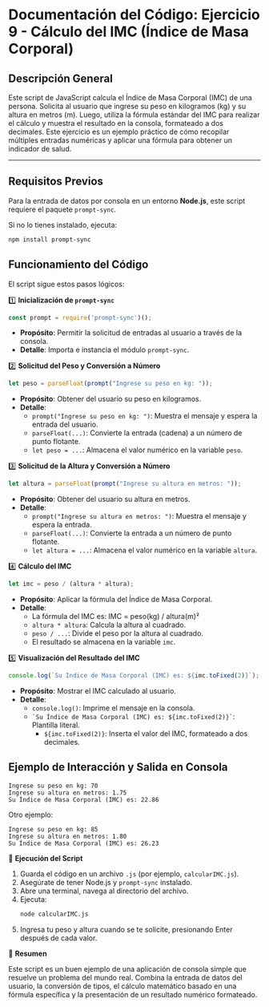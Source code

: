 # Documentación del Código: Ejercicio 9 - Cálculo del IMC (Índice de Masa Corporal)

## Descripción General

Este script de JavaScript calcula el Índice de Masa Corporal (IMC) de una persona. Solicita al usuario que ingrese su peso en kilogramos (kg) y su altura en metros (m). Luego, utiliza la fórmula estándar del IMC para realizar el cálculo y muestra el resultado en la consola, formateado a dos decimales. Este ejercicio es un ejemplo práctico de cómo recopilar múltiples entradas numéricas y aplicar una fórmula para obtener un indicador de salud.

---

## Requisitos Previos

Para la entrada de datos por consola en un entorno **Node.js**, este script requiere el paquete `prompt-sync`.

Si no lo tienes instalado, ejecuta:

```bash
npm install prompt-sync
```

## Funcionamiento del Código

El script sigue estos pasos lógicos:

1️⃣ **Inicialización de `prompt-sync`**

```js
const prompt = require('prompt-sync')();
```

*   **Propósito**: Permitir la solicitud de entradas al usuario a través de la consola.
*   **Detalle**: Importa e instancia el módulo `prompt-sync`.

2️⃣ **Solicitud del Peso y Conversión a Número**

```js
let peso = parseFloat(prompt("Ingrese su peso en kg: "));
```

*   **Propósito**: Obtener del usuario su peso en kilogramos.
*   **Detalle**:
    *   `prompt("Ingrese su peso en kg: ")`: Muestra el mensaje y espera la entrada del usuario.
    *   `parseFloat(...)`: Convierte la entrada (cadena) a un número de punto flotante.
    *   `let peso = ...`: Almacena el valor numérico en la variable `peso`.

3️⃣ **Solicitud de la Altura y Conversión a Número**

```js
let altura = parseFloat(prompt("Ingrese su altura en metros: "));
```

*   **Propósito**: Obtener del usuario su altura en metros.
*   **Detalle**:
    *   `prompt("Ingrese su altura en metros: ")`: Muestra el mensaje y espera la entrada.
    *   `parseFloat(...)`: Convierte la entrada a un número de punto flotante.
    *   `let altura = ...`: Almacena el valor numérico en la variable `altura`.

4️⃣ **Cálculo del IMC**

```js
let imc = peso / (altura * altura);
```

*   **Propósito**: Aplicar la fórmula del Índice de Masa Corporal.
*   **Detalle**:
    *   La fórmula del IMC es: IMC = peso(kg) / altura(m)²
    *   `altura * altura`: Calcula la altura al cuadrado.
    *   `peso / ...`: Divide el peso por la altura al cuadrado.
    *   El resultado se almacena en la variable `imc`.

5️⃣ **Visualización del Resultado del IMC**

```js
console.log(`Su Índice de Masa Corporal (IMC) es: ${imc.toFixed(2)}`);
```

*   **Propósito**: Mostrar el IMC calculado al usuario.
*   **Detalle**:
    *   `console.log()`: Imprime el mensaje en la consola.
    *   `` `Su Índice de Masa Corporal (IMC) es: ${imc.toFixed(2)}` ``: Plantilla literal.
        *   `${imc.toFixed(2)}`: Inserta el valor del IMC, formateado a dos decimales.

## Ejemplo de Interacción y Salida en Consola

```
Ingrese su peso en kg: 70
Ingrese su altura en metros: 1.75
Su Índice de Masa Corporal (IMC) es: 22.86
```

Otro ejemplo:

```
Ingrese su peso en kg: 85
Ingrese su altura en metros: 1.80
Su Índice de Masa Corporal (IMC) es: 26.23
```

🚀 **Ejecución del Script**

1.  Guarda el código en un archivo `.js` (por ejemplo, `calcularIMC.js`).
2.  Asegúrate de tener Node.js y `prompt-sync` instalado.
3.  Abre una terminal, navega al directorio del archivo.
4.  Ejecuta:
    ```bash
    node calcularIMC.js
    ```
5.  Ingresa tu peso y altura cuando se te solicite, presionando Enter después de cada valor.

🏁 **Resumen**

Este script es un buen ejemplo de una aplicación de consola simple que resuelve un problema del mundo real. Combina la entrada de datos del usuario, la conversión de tipos, el cálculo matemático basado en una fórmula específica y la presentación de un resultado numérico formateado.